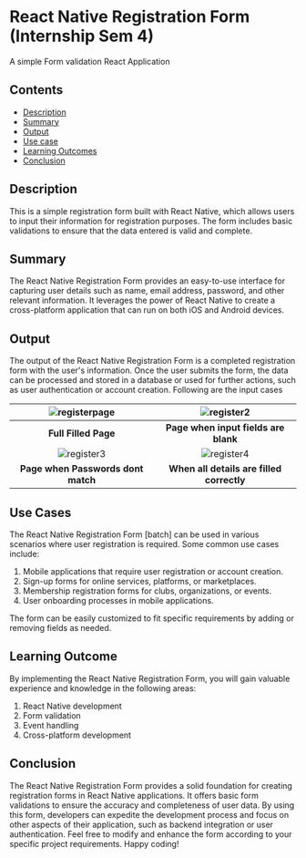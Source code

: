 # React Native Registration Form (Internship Sem 4)
A simple Form validation React Application

## Contents
- [Description](#description)
- [Summary](#summary)
- [Output](#output)
- [Use case](#use-case)
- [Learning Outcomes](#learning-outcome)
- [Conclusion](#conclusion)

## Description
This is a simple registration form built with React Native, which allows users to input their information for registration purposes. The form includes basic validations to ensure that the data entered is valid and complete.

## Summary
The React Native Registration Form provides an easy-to-use interface for capturing user details such as name, email address, password, and other relevant information. It leverages the power of React Native to create a cross-platform application that can run on both iOS and Android devices.

## Output
The output of the React Native Registration Form is a completed registration form with the user's information. Once the user submits the form, the data can be processed and stored in a database or used for further actions, such as user authentication or account creation.
Following are the input cases

|![registerpage](https://github.com/Secure-Mobile-App-Development/basic-expo-app/assets/93852415/08a9907e-4e3d-4e4d-b534-4a60f343c040) | ![register2](https://github.com/Secure-Mobile-App-Development/basic-expo-app/assets/93852415/657add47-c70e-40a1-9e16-585c3109d321) |
|:--:|:--:|
| **Full Filled Page** | **Page when input fields are blank** |
| ![register3](https://github.com/Secure-Mobile-App-Development/basic-expo-app/assets/93852415/61b01e80-4153-4035-bc4e-86e540a74871) | ![register4](https://github.com/Secure-Mobile-App-Development/basic-expo-app/assets/93852415/4da54ffd-0aab-4a5b-a08e-b602791f8ebb) |
| **Page when Passwords dont match** | **When all details are filled correctly** |

## Use Cases
The React Native Registration Form [batch] can be used in various scenarios where user registration is required. Some common use cases include:

1. Mobile applications that require user registration or account creation.
2. Sign-up forms for online services, platforms, or marketplaces.
3. Membership registration forms for clubs, organizations, or events.
4. User onboarding processes in mobile applications.

The form can be easily customized to fit specific requirements by adding or removing fields as needed.

## Learning Outcome
By implementing the React Native Registration Form, you will gain valuable experience and knowledge in the following areas:

1. React Native development
2. Form validation
3. Event handling
4. Cross-platform development

## Conclusion
The React Native Registration Form  provides a solid foundation for creating registration forms in React Native applications. It offers basic form validations to ensure the accuracy and completeness of user data. By using this form, developers can expedite the development process and focus on other aspects of their application, such as backend integration or user authentication. Feel free to modify and enhance the form according to your specific project requirements. Happy coding!
